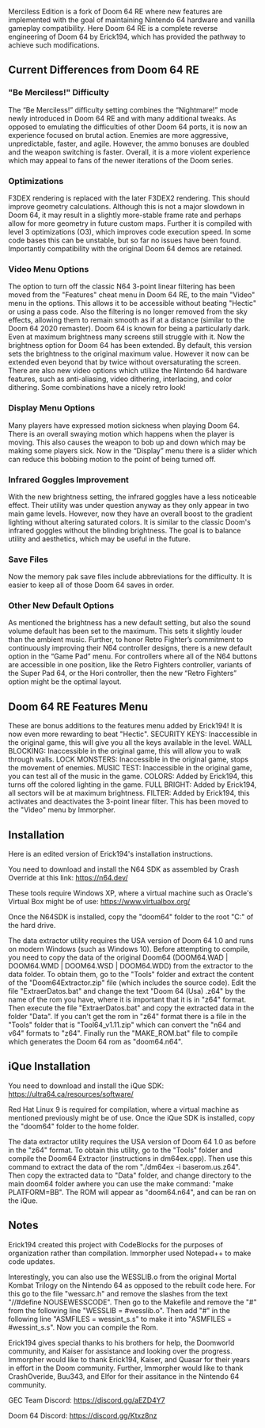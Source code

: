 Merciless Edition is a fork of Doom 64 RE where new features are implemented with the goal of maintaining Nintendo 64 hardware and vanilla gameplay compatibility. Here Doom 64 RE is a complete reverse engineering of Doom 64 by Erick194, which has provided the pathway to achieve such modifications.

## Current Differences from Doom 64 RE
### "Be Merciless!" Difficulty
The “Be Merciless!” difficulty setting combines the “Nightmare!” mode newly introduced in Doom 64 RE and with many additional tweaks. As opposed to emulating the difficulties of other Doom 64 ports, it is now an experience focused on brutal action. Enemies are more aggressive, unpredictable, faster, and agile. However, the ammo bonuses are doubled and the weapon switching is faster. Overall, it is a more violent experience which may appeal to fans of the newer iterations of the Doom series.

### Optimizations
F3DEX rendering is replaced with the later F3DEX2 rendering. This should improve geometry calculations. Although this is not a major slowdown in Doom 64, it may result in a slightly more-stable frame rate and perhaps allow for more geometry in future custom maps. Further it is compiled with level 3 optimizations (O3), which improves code execution speed. In some code bases this can be unstable, but so far no issues have been found. Importantly compatibility with the original Doom 64 demos are retained.

### Video Menu Options
The option to turn off the classic N64 3-point linear filtering has been moved from the "Features" cheat menu in Doom 64 RE, to the main "Video" menu in the options. This allows it to be accessible without beating "Hectic" or using a pass code. Also the filtering is no longer removed from the sky effects, allowing them to remain smooth as if at a distance (similar to the Doom 64 2020 remaster). Doom 64 is known for being a particularly dark. Even at maximum brightness many screens still struggle with it. Now the brightness option for Doom 64 has been extended. By default, this version sets the brightness to the original maximum value. However it now can be extended even beyond that by twice without oversaturating the screen. There are also new video options which utilize the Nintendo 64 hardware features, such as anti-aliasing, video dithering, interlacing, and color dithering. Some combinations have a nicely retro look!

### Display Menu Options
Many players have expressed motion sickness when playing Doom 64. There is an overall swaying motion which happens when the player is moving. This also causes the weapon to bob up and down which may be making some players sick. Now in the “Display” menu there is a slider which can reduce this bobbing motion to the point of being turned off. 

### Infrared Goggles Improvement
With the new brightness setting, the infrared goggles have a less noticeable effect. Their utility was under question anyway as they only appear in two main game levels. However, now they have an overall boost to the gradient lighting without altering saturated colors. It is similar to the classic Doom's infrared goggles without the blinding brightness. The goal is to balance utility and aesthetics, which may be useful in the future.

### Save Files
Now the memory pak save files include abbreviations for the difficulty. It is easier to keep all of those Doom 64 saves in order.

### Other New Default Options
As mentioned the brightness has a new default setting, but also the sound volume default has been set to the maximum. This sets it slightly louder than the ambient music. Further, to honor Retro Fighter’s commitment to continuously improving their N64 controller designs, there is a new default option in the “Game Pad” menu. For controllers where all of the N64 buttons are accessible in one position, like the Retro Fighters controller, variants of the Super Pad 64, or the Hori controller, then the new “Retro Fighters” option might be the optimal layout.

## Doom 64 RE Features Menu
These are bonus additions to the features menu added by Erick194! It is now even more rewarding to beat "Hectic".
SECURITY KEYS: Inaccessible in the original game, this will give you all the keys available in the level.
WALL BLOCKING: Inaccessible in the original game, this will allow you to walk through walls.
LOCK MONSTERS: Inaccessible in the original game, stops the movement of enemies.
MUSIC TEST: Inaccessible in the original game, you can test all of the music in the game.
COLORS: Added by Erick194, this turns off the colored lighting in the game.
FULL BRIGHT: Added by Erick194, all sectors will be at maximum brightness.
FILTER: Added by Erick194, this activates and deactivates the 3-point linear filter. This has been moved to the "Video" menu by Immorpher.

## Installation
Here is an edited version of Erick194's installation instructions.

You need to download and install the N64 SDK as assembled by Crash Override at this link: https://n64.dev/

These tools require Windows XP, where a virtual machine such as Oracle's Virtual Box might be of use: https://www.virtualbox.org/

Once the N64SDK is installed, copy the "doom64" folder to the root "C:" of the hard drive.

The data extractor utility requires the USA version of Doom 64 1.0 and runs on modern Windows (such as Windows 10). Before attempting to compile, you need to copy the data of the original Doom64 (DOOM64.WAD | DOOM64.WMD | DOOM64.WSD | DOOM64.WDD) from the extractor to the data folder. To obtain them, go to the "Tools" folder and extract the content of the "Doom64Extractor.zip" file (which includes the source code). Edit the file "ExtraerDatos.bat" and change the text "Doom 64 (Usa) .z64" by the name of the rom you have, where it is important that it is in "z64" format. Then execute the file "ExtraerDatos.bat" and copy the extracted data in the folder "Data". If you can't get the rom in "z64" format there is a file in the "Tools" folder that is "Tool64_v1.11.zip" which can convert the "n64 and v64" formats to "z64".
Finally run the "MAKE_ROM.bat" file to compile which generates the Doom 64 rom as "doom64.n64".

## iQue Installation
You need to download and install the iQue SDK: https://ultra64.ca/resources/software/

Red Hat Linux 9 is required for compilation, where a virtual machine as mentioned previously might be of use. Once the iQue SDK is installed, copy the "doom64" folder to the home folder.

The data extractor utility requires the USA version of Doom 64 1.0 as before in the "z64" format. To obtain this utility, go to the "Tools" folder and compile the Doom64 Extractor (instructions in dm64ex.cpp). Then use this command to extract the data of the rom "./dm64ex -i baserom.us.z64". Then copy the extracted data to "Data" folder, and change directory to the main doom64 folder awhere you can use the make command: "make PLATFORM=BB". The ROM will appear as "doom64.n64", and can be ran on the iQue.

## Notes
Erick194 created this project with CodeBlocks for the purposes of organization rather than compilation. Immorpher used Notepad++ to make code updates.

Interestingly, you can also use the WESSLIB.o from the original Mortal Kombat Trilogy on the Nintendo 64 as opposed to the rebuilt code here. For this go to the file "wessarc.h" and remove the slashes from the text "//#define NOUSEWESSCODE". Then go to the Makefile and remove the "#" from the following line "WESSLIB = #wesslib.o". Then add "#" in the following line "ASMFILES = wessint_s.s" to make it into "ASMFILES = #wessint_s.s". Now you can compile the Rom.

Erick194 gives special thanks to his brothers for help, the Doomworld community, and Kaiser for assistance and looking over the progress. Immorpher would like to thank Erick194, Kaiser, and Quasar for their years in effort in the Doom community. Further, Immorpher would like to thank CrashOveride, Buu343, and Elfor for their assitance in the Nintendo 64 community.

GEC Team Discord:  https://discord.gg/aEZD4Y7

Doom 64 Discord: https://discord.gg/Ktxz8nz

